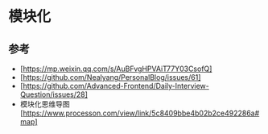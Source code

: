 # 模块化
## 参考 
- [https://mp.weixin.qq.com/s/AuBFvgHPVAiT77Y03CsofQ]
- [https://github.com/Nealyang/PersonalBlog/issues/61]
- [https://github.com/Advanced-Frontend/Daily-Interview-Question/issues/28]
- 模块化思维导图[https://www.processon.com/view/link/5c8409bbe4b02b2ce492286a#map]